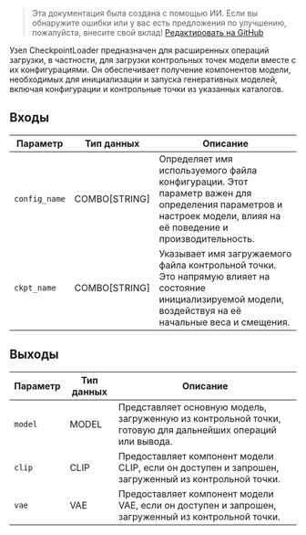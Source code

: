 > Эта документация была создана с помощью ИИ. Если вы обнаружите ошибки или у вас есть предложения по улучшению, пожалуйста, внесите свой вклад! [Редактировать на GitHub](https://github.com/Comfy-Org/embedded-docs/blob/main/comfyui_embedded_docs/docs/DeprecatedCheckpointLoader/ru.md)

Узел CheckpointLoader предназначен для расширенных операций загрузки, в частности, для загрузки контрольных точек модели вместе с их конфигурациями. Он обеспечивает получение компонентов модели, необходимых для инициализации и запуска генеративных моделей, включая конфигурации и контрольные точки из указанных каталогов.

## Входы

| Параметр     | Тип данных    | Описание |
|--------------|--------------|-------------|
| `config_name` | COMBO[STRING] | Определяет имя используемого файла конфигурации. Этот параметр важен для определения параметров и настроек модели, влияя на её поведение и производительность. |
| `ckpt_name`  | COMBO[STRING] | Указывает имя загружаемого файла контрольной точки. Это напрямую влияет на состояние инициализируемой модели, воздействуя на её начальные веса и смещения. |

## Выходы

| Параметр | Тип данных | Описание |
|-----------|-------------|-------------|
| `model`   | MODEL     | Представляет основную модель, загруженную из контрольной точки, готовую для дальнейших операций или вывода. |
| `clip`    | CLIP      | Предоставляет компонент модели CLIP, если он доступен и запрошен, загруженный из контрольной точки. |
| `vae`     | VAE       | Предоставляет компонент модели VAE, если он доступен и запрошен, загруженный из контрольной точки. |
